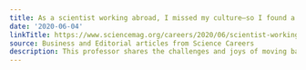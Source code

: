 ```yaml
---
title: As a scientist working abroad, I missed my culture—so I found a way home
date: '2020-06-04'
linkTitle: https://www.sciencemag.org/careers/2020/06/scientist-working-abroad-i-missed-my-culture-so-i-found-way-home
source: Business and Editorial articles from Science Careers
description: This professor shares the challenges and joys of moving back to Brazil
---
```

